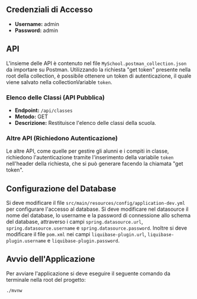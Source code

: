 ## Credenziali di Accesso

- **Username:** admin
- **Password:** admin

## API

L'insieme delle API è contenuto nel file `MySchool.postman_collection.json` da importare su Postman. Utilizzando la richiesta "get token" presente nella root della collection, è possibile ottenere un token di autenticazione, il quale viene salvato nella collectionVariable `token`.

### Elenco delle Classi (API Pubblica)

- **Endpoint:** `/api/classes`
- **Metodo:** GET
- **Descrizione:** Restituisce l'elenco delle classi della scuola.

### Altre API (Richiedono Autenticazione)

Le altre API, come quelle per gestire gli alunni e i compiti in classe, richiedono l'autenticazione tramite l'inserimento della variabile `token` nell'header della richiesta, che si può generare facendo la chiamata "get token".

## Configurazione del Database

Si deve modificare il file `src/main/resources/config/application-dev.yml` per configurare l'accesso al database. Si deve modificare nel datasource il nome del database, lo username e la password di connessione allo schema del database, attraverso i campi `spring.datasource.url`, `spring.datasource.username` e `spring.datasource.password`. Inoltre si deve modificare il file `pom.xml` nei campi `liquibase-plugin.url`, `liquibase-plugin.username` e `liquibase-plugin.password`.

## Avvio dell'Applicazione

Per avviare l'applicazione si deve eseguire il seguente comando da terminale nella root del progetto:

```bash
./mvnw
```
